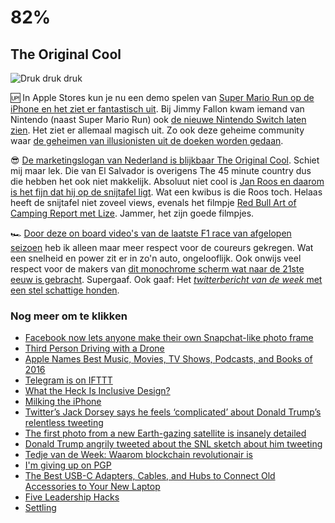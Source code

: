 # 82% 

## The Original Cool

![Druk druk druk](https://media.giphy.com/media/amUVFzg1wNZKg/giphy.gif)

🆙 In Apple Stores kun je nu een demo spelen van [Super Mario Run op de iPhone en het ziet er fantastisch uit](https://www.youtube.com/watch?v=sOQ1JVklg1M). Bij Jimmy Fallon kwam iemand van Nintendo (naast Super Mario Run) ook [de nieuwe Nintendo Switch laten zien](https://www.youtube.com/watch?v=7TJ7IUNWGl4). Het ziet er allemaal magisch uit. Zo ook deze geheime community waar [de geheimen van illusionisten uit de doeken worden gedaan](http://www.businessinsider.de/inside-art-of-misdirection-ultra-exclusive-private-torrent-tracker-magical-pirates-invites-2016-11).

😎 [De marketingslogan van Nederland is blijkbaar The Original Cool](http://kottke.org/16/11/a-world-map-of-every-countrys-tourism-slogan). Schiet mij maar lek. Die van El Salvador is overigens The 45 minute country dus die hebben het ook niet makkelijk. Absoluut niet cool is [Jan Roos en daarom is het fijn dat hij op de snijtafel ligt](https://www.youtube.com/watch?v=8RzSWsp2D3w). Wat een kwibus is die Roos toch. Helaas heeft de snijtafel niet zoveel views, evenals het filmpje [Red Bull Art of Camping Report met Lize](https://www.youtube.com/watch?v=oVlmcAwBA_0). Jammer, het zijn goede filmpjes. 

🏎 [Door deze on board video's van de laatste F1 race van afgelopen seizoen](http://www.formula1.com/en/latest/features/2016/11/f1-best-onboard-action-abu-dhabi-title-decider.html) heb ik alleen maar meer respect voor de coureurs gekregen. Wat een snelheid en power zit er in zo'n auto, ongelooflijk. Ook onwijs veel respect voor de makers van [dit monochrome scherm wat naar de 21ste eeuw is gebracht](https://m.youtube.com/watch?v=s94PscZJ5EE). Supergaaf. Ook gaaf: Het [*twitterbericht van de week* met een stel schattige honden](https://twitter.com/realkidpoker/status/805306733216182273).

### Nog meer om te klikken

- [Facebook now lets anyone make their own Snapchat-like photo frame](http://www.theverge.com/2016/12/9/13897134/facebook-custom-photo-frames)
- [Third Person Driving with a Drone](https://www.youtube.com/watch?v=UNHhfykh5Qc)
- [Apple Names Best Music, Movies, TV Shows, Podcasts, and Books of 2016](http://www.macrumors.com/2016/12/06/apple-best-books-music-tv-movies-of-2016/)
- [Telegram is on IFTTT](https://ifttt.com/blog/2016/12/telegram-is-on-ifttt)
- [What the Heck Is Inclusive Design?](https://24ways.org/201607/)
- [Milking the iPhone](https://www.aboveavalon.com/notes/2016/12/6/milking-the-iphone)
- [Twitter’s Jack Dorsey says he feels ‘complicated’ about Donald Trump’s relentless tweeting
](http://www.recode.net/2016/12/6/13864810/jack-dorsey-donald-trump-twitter)
- [The first photo from a new Earth-gazing satellite is insanely detailed](http://mashable.com/2016/12/05/worldview-4-first-satellite-photo/)
- [Donald Trump angrily tweeted about the SNL sketch about him tweeting](http://www.theverge.com/2016/12/4/13832894/donald-trump-tweeting-saturday-night-live)
- [Tedje van de Week: Waarom blockchain revolutionair is](http://www.mt.nl/management/tedje-week-waarom-blockchain-revolutionair-is/527404)
- [I&#x27;m giving up on PGP](https://blog.filippo.io/giving-up-on-long-term-pgp/)
- [The Best USB-C Adapters, Cables, and Hubs to Connect Old Accessories to Your New Laptop](http://thewirecutter.com/reviews/best-usb-c-adapters-cables-and-hubs/)
- [Five Leadership Hacks](http://randsinrepose.com/archives/five-leadership-hacks/)
- [Settling](http://xkcd.com/1768/)

